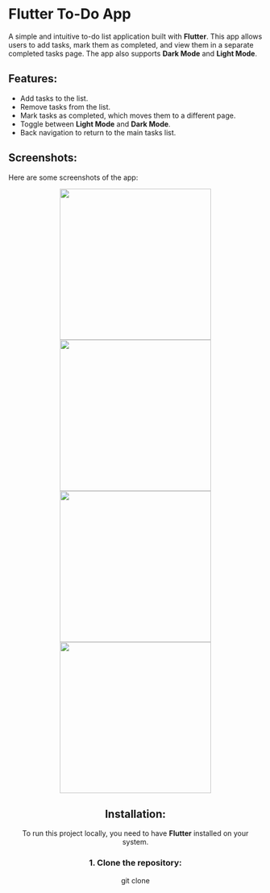 # Flutter To-Do App

A simple and intuitive to-do list application built with **Flutter**. This app allows users to add tasks, mark them as completed, and view them in a separate completed tasks page. The app also supports **Dark Mode** and **Light Mode**.

## Features:
- Add tasks to the list.
- Remove tasks from the list.
- Mark tasks as completed, which moves them to a different page.
- Toggle between **Light Mode** and **Dark Mode**.
- Back navigation to return to the main tasks list.

## Screenshots:

Here are some screenshots of the app:

<div align ="center">
  <img src="https://github.com/user-attachments/assets/048644a5-6f96-472e-a411-b0ebf0cb32ab" width="300"/>
</div>

<div align ="center">
  <img src="https://github.com/user-attachments/assets/0fa600c6-e96d-4784-b601-e0f9ff9d5026" width="300"/>
  

<div align ="center">
  <img src="https://github.com/user-attachments/assets/7f370b81-9cb3-42e4-961e-e1aa0e3faa6d" width="300"/>

<div align ="center">
  <img src="https://github.com/user-attachments/assets/7a38b21a-13ab-4360-8706-4ecccd7c7d28" width="300"/>


## Installation:

To run this project locally, you need to have **Flutter** installed on your system.

### 1. Clone the repository:

git clone 
